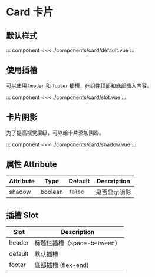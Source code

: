 # Card 卡片

## 默认样式

::: component <CardDefault/>
<<< ./components/card/default.vue
:::

## 使用插槽

可以使用 `header` 和 `footer` 插槽，在组件顶部和底部插入内容。

::: component <CardSlot/>
<<< ./components/card/slot.vue
:::

## 卡片阴影

为了提高视觉层级，可以给卡片添加阴影。

::: component <CardShadow/>
<<< ./components/card/shadow.vue
:::

## 属性 Attribute

| Attribute | Type    | Default   | Description |
|-----------|---------|-----------|-------------|
| shadow    | boolean | `false`   | 是否显示阴影  |

## 插槽 Slot

| Slot    | Description               |
|---------|-------------------------- |
| header  | 标题栏插槽（space-between） |
| default | 默认插槽                   |
| footer  | 底部插槽 (flex-end)        |
